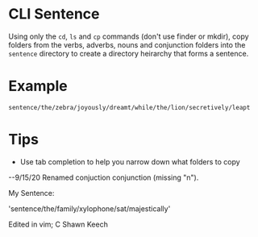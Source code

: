 # CLI Sentence
Using only the `cd`, `ls` and `cp` commands (don't use finder or mkdir), copy folders from the verbs, adverbs, nouns and conjunction folders into the `sentence` directory to create a directory heirarchy that forms a sentence.

# Example
`sentence/the/zebra/joyously/dreamt/while/the/lion/secretively/leapt`

# Tips
* Use tab completion to help you narrow down what folders to copy

--9/15/20
Renamed conjuction conjunction (missing "n").

My Sentence:

'sentence/the/family/xylophone/sat/majestically'

Edited in vim; C Shawn Keech

